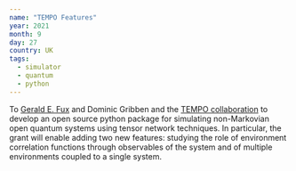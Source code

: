 ```yaml
---
name: "TEMPO Features" 
year: 2021
month: 9
day: 27
country: UK
tags:
  - simulator
  - quantum
  - python
---
```

To [Gerald E. Fux](https://twitter.com/fuxgerald) and Dominic Gribben and the [TEMPO collaboration](https://github.com/tempoCollaboration/TimeEvolvingMPO) to develop an open source python package for simulating non-Markovian open quantum systems using tensor network techniques. In particular, the grant will enable adding two new features: studying the role of environment correlation functions through observables of the system and of multiple environments coupled to a single system.
